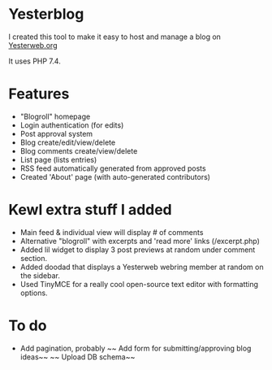 # Yesterblog

I created this tool to make it easy to host and manage a blog on [Yesterweb.org](https://yesterweb.org/)

It uses PHP 7.4.

# Features
- "Blogroll" homepage
- Login authentication (for edits)
- Post approval system
- Blog create/edit/view/delete
- Blog comments create/view/delete
- List page (lists entries)
- RSS feed automatically generated from approved posts
- Created 'About' page (with auto-generated contributors)

# Kewl extra stuff I added
- Main feed & individual view will display # of comments
- Alternative "blogroll" with excerpts and 'read more' links (/excerpt.php)
- Added lil widget to display 3 post previews at random under comment section.
- Added doodad that displays a Yesterweb webring member at random on the sidebar.
- Used TinyMCE for a really cool open-source text editor with formatting options.

# To do
- Add pagination, probably
~~ Add form for submitting/approving blog ideas~~
~~ Upload DB schema~~